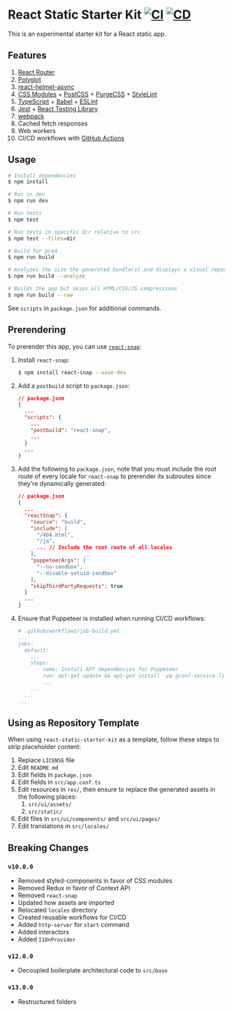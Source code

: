 # React Static Starter Kit [![CI](https://github.com/andrewscwei/react-static-starter-kit/workflows/CI/badge.svg)](https://github.com/andrewscwei/react-static-starter-kit/actions?query=workflow%3ACI) [![CD](https://github.com/andrewscwei/react-static-starter-kit/workflows/CD/badge.svg)](https://github.com/andrewscwei/react-static-starter-kit/actions?query=workflow%3ACD)

This is an experimental starter kit for a React static app.

## Features

1. [React Router](https://reacttraining.com/react-router/)
2. [Polyglot](https://airbnb.io/polyglot.js/)
3. [react-helmet-async](https://github.com/staylor/react-helmet-async)
4. [CSS Modules](https://github.com/css-modules/css-modules) + [PostCSS](https://postcss.org/) + [PurgeCSS](https://purgecss.com/) + [StyleLint](https://stylelint.io/)
5. [TypeScript](https://www.typescriptlang.org/) + [Babel](https://babeljs.io/) + [ESLint](https://eslint.org/)
6. [Jest](https://jestjs.io/) + [React Testing Library](https://testing-library.com/docs/react-testing-library/)
7. [webpack](https://webpack.js.org/)
8. Cached fetch responses
9. Web workers
10. CI/CD workflows with [GitHub Actions](https://github.com/features/actions)

## Usage

```sh
# Install dependencies
$ npm install

# Run in dev
$ npm run dev

# Run tests
$ npm test

# Run tests in specific dir relative to src
$ npm test --files=dir

# Build for prod
$ npm run build

# Analyzes the size the generated bundle(s) and displays a visual report in the default browser
$ npm run build --analyze

# Builds the app but skips all HTML/CSS/JS compressions
$ npm run build --raw
```

See `scripts` in `package.json` for additional commands.

## Prerendering

To prerender this app, you can use [`react-snap`](https://www.npmjs.com/package/react-snap):

1. Install `react-snap`:
    ```sh
    $ npm install react-snap --save-dev
    ```
2. Add a `postbuild` script to `package.json`:
    ```json
    // package.json
    {
      ...
      "scripts": {
        ...
        "postbuild": "react-snap",
        ...
      }
      ...
    }
    ```
3. Add the following to `package.json`, note that you must include the root route of every locale for `react-snap` to prerender its subroutes since they're dynamically generated:
    ```json
    // package.json
    {
      ...
      "reactSnap": {
        "source": "build",
        "include": [
          "/404.html",
          "/ja",
          ... // Include the root route of all locales
        ],
        "puppeteerArgs": [
          "--no-sandbox",
          "--disable-setuid-sandbox"
        ],
        "skipThirdPartyRequests": true
      }
      ...
    }
    ```
4. Ensure that Puppeteer is installed when running CI/CD workflows:
    ```yml
    # .github/workflows/job-build.yml
    ...
    jobs:
      default:
        ...
        steps:
          - name: Install APT dependencies for Puppeteer
            run: apt-get update && apt-get install -yq gconf-service libasound2 libatk1.0-0 libatk-bridge2.0-0 libc6 libcairo2 libcups2 libdbus-1-3 libexpat1 libfontconfig1 libgcc1 libgconf-2-4 libgdk-pixbuf2.0-0 libglib2.0-0 libgtk-3-0 libnspr4 libpango-1.0-0 libpangocairo-1.0-0 libstdc++6 libx11-6 libx11-xcb1 libxcb1 libxcomposite1 libxcursor1 libxdamage1 libxext6 libxfixes3 libxi6 libxrandr2 libxrender1 libxss1 ca-certificates fonts-liberation libappindicator1 libnss3 lsb-release xdg-utils wget
            ...
        ...
      ...
    ...
    ```

## Using as Repository Template

When using `react-static-starter-kit` as a template, follow these steps to strip placeholder content:

1. Replace `LICENSE` file
2. Edit `README.md`
3. Edit fields in `package.json`
4. Edit fields in `src/app.conf.ts`
5. Edit resources in `res/`, then ensure to replace the generated assets in the following places:
    1. `src/ui/assets/`
    2. `src/static/`
6. Edit files in `src/ui/components/` and `src/ui/pages/`
7. Edit translations in `src/locales/`

## Breaking Changes

### `v10.0.0`

- Removed styled-components in favor of CSS modules
- Removed Redux in favor of Context API
- Removed `react-snap`
- Updated how assets are imported
- Relocated `locales` directory
- Created reusable workflows for CI/CD
- Added `http-server` for `start` command
- Added interactors
- Added `I18nProvider`

### `v12.0.0`

- Decoupled boilerplate architectural code to `src/base`

### `v13.0.0`

- Restructured folders
